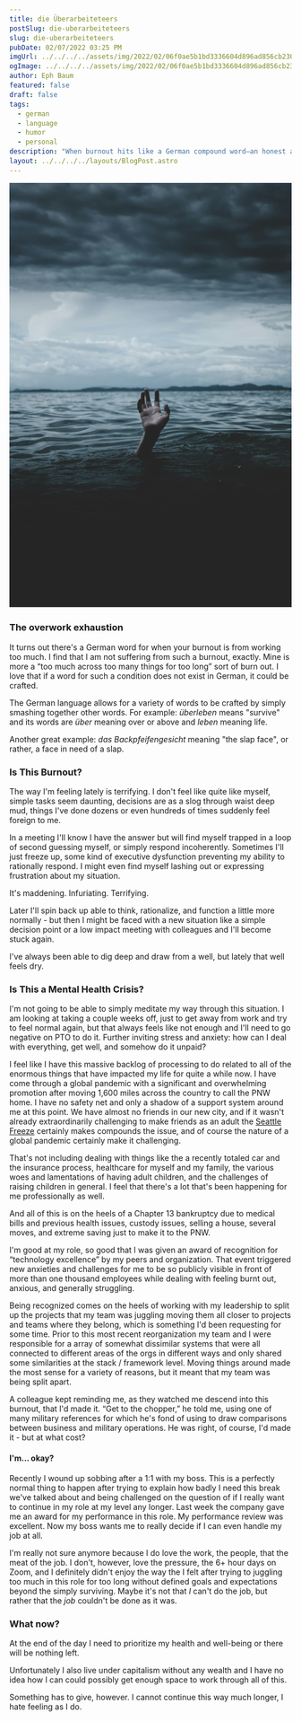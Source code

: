 ```yaml
---
title: die Überarbeiteteers
postSlug: die-uberarbeiteteers
slug: die-uberarbeiteteers
pubDate: 02/07/2022 03:25 PM
imgUrl: ../../../../assets/img/2022/02/06f0ae5b1bd3336604d896ad856cb23083b8a463.jpeg
ogImage: ../../../../assets/img/2022/02/06f0ae5b1bd3336604d896ad856cb23083b8a463.jpeg
author: Eph Baum
featured: false
draft: false
tags:
  - german
  - language
  - humor
  - personal
description: "When burnout hits like a German compound word—an honest account of executive dysfunction, decision paralysis, and the terrifying reality of professional exhaustion. A raw reflection on the cost of success, the Seattle Freeze, and the impossible choice between health and capitalism."
layout: ../../../../layouts/BlogPost.astro
---
```


![Featured Image](../../../../assets/img/2022/02/06f0ae5b1bd3336604d896ad856cb23083b8a463.jpeg)

### The overwork exhaustion

It turns out there's a German word for when your burnout is from working too much. I find that I am not suffering from such a burnout, exactly. Mine is more a “too much across too many things for too long” sort of burn out. I love that if a word for such a condition does not exist in German, it could be crafted.

The German language allows for a variety of words to be crafted by simply smashing together other words. For example: _überleben_ means "survive" and its words are _über_ meaning over or above and _leben_ meaning life.

Another great example: _das Backpfeifengesicht_ meaning "the slap face", or rather, a face in need of a slap.

### Is This Burnout?

The way I'm feeling lately is terrifying. I don't feel like quite like myself, simple tasks seem daunting, decisions are as a slog through waist deep mud, things I've done dozens or even hundreds of times suddenly feel foreign to me.

In a meeting I'll know I have the answer but will find myself trapped in a loop of second guessing myself, or simply respond incoherently. Sometimes I'll just freeze up, some kind of executive dysfunction preventing my ability to rationally respond. I might even find myself lashing out or expressing frustration about my situation.

It's maddening. Infuriating. Terrifying.

Later I'll spin back up able to think, rationalize, and function a little more normally - but then I might be faced with a new situation like a simple decision point or a low impact meeting with colleagues and I'll become stuck again.

I've always been able to dig deep and draw from a well, but lately that well feels dry.

### Is This a Mental Health Crisis?

I'm not going to be able to simply meditate my way through this situation. I am looking at taking a couple weeks off, just to get away from work and try to feel normal again, but that always feels like not enough and I'll need to go negative on PTO to do it. Further inviting stress and anxiety: how can I deal with everything, get well, and somehow do it unpaid?

I feel like I have this massive backlog of processing to do related to all of the enormous things that have impacted my life for quite a while now. I have come through a global pandemic with a significant and overwhelming promotion after moving 1,600 miles across the country to call the PNW home. I have no safety net and only a shadow of a support system around me at this point. We have almost no friends in our new city, and if it wasn't already extraordinarily challenging to make friends as an adult the [Seattle Freeze](https://en.wikipedia.org/wiki/Seattle_Freeze) certainly makes compounds the issue, and of course the nature of a global pandemic certainly make it challenging.

That's not including dealing with things like the a recently totaled car and the insurance process, healthcare for myself and my family, the various woes and lamentations of having adult children, and the challenges of raising children in general. I feel that there's a lot that's been happening for me professionally as well.

And all of this is on the heels of a Chapter 13 bankruptcy due to medical bills and previous health issues, custody issues, selling a house, several moves, and extreme saving just to make it to the PNW.

I'm good at my role, so good that I was given an award of recognition for “technology excellence” by my peers and organization. That event triggered new anxieties and challenges for me to be so publicly visible in front of more than one thousand employees while dealing with feeling burnt out, anxious, and generally struggling.

Being recognized comes on the heels of working with my leadership to split up the projects that my team was juggling moving them all closer to projects and teams where they belong, which is something I'd been requesting for some time. Prior to this most recent reorganization my team and I were responsible for a array of somewhat dissimilar systems that were all connected to different areas of the orgs in different ways and only shared some similarities at the stack / framework level. Moving things around made the most sense for a variety of reasons, but it meant that my team was being split apart.

A colleague kept reminding me, as they watched me descend into this burnout, that I'd made it. “Get to the chopper,” he told me, using one of many military references for which he's fond of using to draw comparisons between business and military operations. He was right, of course, I'd made it - but at what cost?

#### I'm... okay?

Recently I wound up sobbing after a 1:1 with my boss. This is a perfectly normal thing to happen after trying to explain how badly I need this break we've talked about and being challenged on the question of if I really want to continue in my role at my level any longer. Last week the company gave me an award for my performance in this role. My performance review was excellent. Now my boss wants me to really decide if I can even handle my job at all.

I'm really not sure anymore because I do love the work, the people, that the meat of the job. I don't, however, love the pressure, the 6+ hour days on Zoom, and I definitely didn't enjoy the way the I felt after trying to juggling too much in this role for too long without defined goals and expectations beyond the simply surviving. Maybe it's not that _I_ can't do the job, but rather that the _job_ couldn't be done as it was.

### What now?

At the end of the day I need to prioritize my health and well-being or there will be nothing left.

Unfortunately I also live under capitalism without any wealth and I have no idea how I can could possibly get enough space to work through all of this.

Something has to give, however. I cannot continue this way much longer, I hate feeling as I do.
